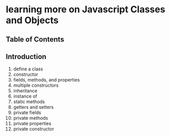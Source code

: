 # learning more on Javascript Classes and Objects
## Table of Contents
## Introduction
1. define a class
2. constructor
3. fields, methods, and properties
4. multiple constructors
5. inheritance
6. instance of
7. static methods
8. getters and setters
9. private fields
10. private methods
11. private properties
12. private constructor

